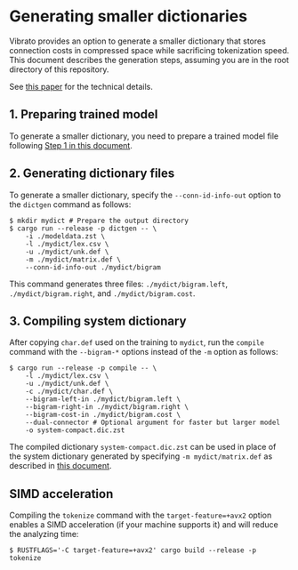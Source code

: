 # Generating smaller dictionaries

Vibrato provides an option to generate a smaller dictionary that stores connection costs in compressed space
while sacrificing tokenization speed.
This document describes the generation steps, assuming you are in the root directory of this repository.

See [this paper](https://www.anlp.jp/proceedings/annual_meeting/2023/pdf_dir/C2-1.pdf) for the technical details.

## 1. Preparing trained model

To generate a smaller dictionary, you need to prepare a trained model file following [Step 1 in this document](./train.md#1-training).

## 2. Generating dictionary files

To generate a smaller dictionary, specify the `--conn-id-info-out` option to the `dictgen` command as follows:

```
$ mkdir mydict # Prepare the output directory
$ cargo run --release -p dictgen -- \
    -i ./modeldata.zst \
    -l ./mydict/lex.csv \
    -u ./mydict/unk.def \
    -m ./mydict/matrix.def \
    --conn-id-info-out ./mydict/bigram
```

This command generates three files: `./mydict/bigram.left`, `./mydict/bigram.right`, and `./mydict/bigram.cost`.

## 3. Compiling system dictionary

After copying `char.def` used on the training to `mydict`,
run the `compile` command with the `--bigram-*` options instead of the `-m` option as follows:

```
$ cargo run --release -p compile -- \
    -l ./mydict/lex.csv \
    -u ./mydict/unk.def \
    -c ./mydict/char.def \
    --bigram-left-in ./mydict/bigram.left \
    --bigram-right-in ./mydict/bigram.right \
    --bigram-cost-in ./mydict/bigram.cost \
    --dual-connector # Optional argument for faster but larger model
    -o system-compact.dic.zst
```

The compiled dictionary `system-compact.dic.zst` can be used in place of
the system dictionary generated by specifying `-m mydict/matrix.def`
as described in [this document](./train.md).

## SIMD acceleration

Compiling the `tokenize` command with the `target-feature=+avx2` option enables a SIMD acceleration (if your machine supports it) and will reduce the analyzing time:

```
$ RUSTFLAGS='-C target-feature=+avx2' cargo build --release -p tokenize
```
